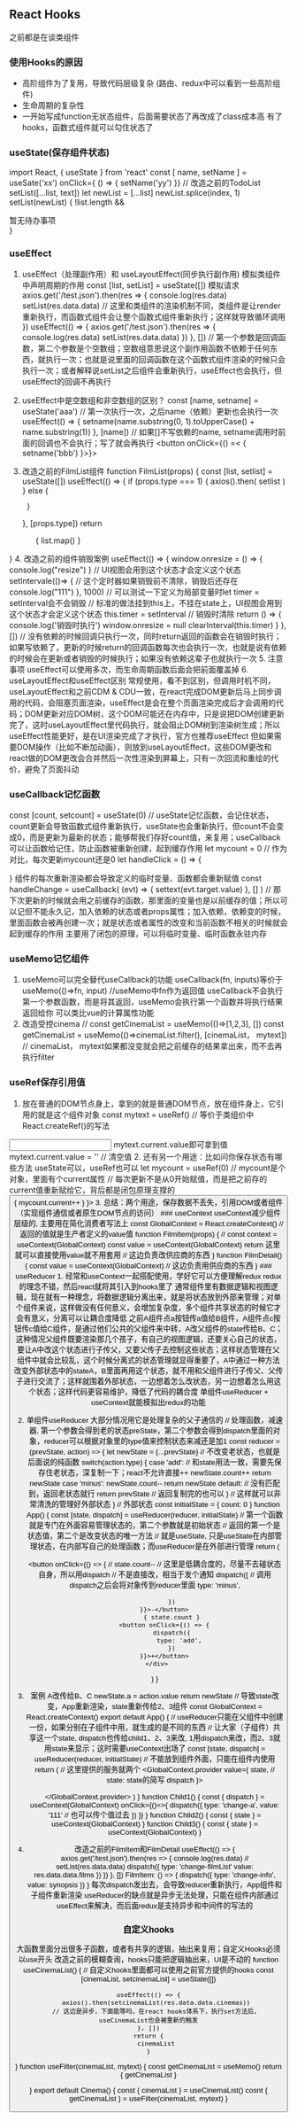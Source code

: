 <!--
 * @Author: yuzihan yuzihanyuzihan@163.com
 * @Date: 2022-05-20 18:44:05
 * @LastEditors: yuzihan yuzihanyuzihan@163.com
 * @LastEditTime: 2022-06-02 09:31:41
 * @FilePath: /fe_interview/react/react3.md
 * @Description: 这是默认设置,请设置`customMade`, 打开koroFileHeader查看配置 进行设置: https://github.com/OBKoro1/koro1FileHeader/wiki/%E9%85%8D%E7%BD%AE
-->
## React Hooks
之前都是在谈类组件
### 使用Hooks的原因
- 高阶组件为了复用，导致代码层级复杂 (路由、redux中可以看到一些高阶组件)
- 生命周期的复杂性
- 一开始写成function无状态组件，后面需要状态了再改成了class成本高
有了hooks，函数式组件就可以勾住状态了
### useState(保存组件状态)
import React, { useState } from 'react'
const [ name, setName ] = useSate('xx')
onClick={ () => {
    setName('yy')
}}
// 改造之前的TodoList
setList([...list, text])
let newList = [...list]
newList.splice(index, 1)
setList(newList)
{ !list.length && <div>暂无待办事项</div> }
### useEffect
1. useEffect（处理副作用）和 useLayoutEffect(同步执行副作用)
模拟类组件中声明周期的作用
const [list, setList] = useState([])
模拟请求
axios.get('/test.json').then(res => {
    console.log(res.data)
    setList(res.data.data) // 这里和类组件的渲染机制不同，类组件是让render重新执行，而函数式组件会让整个函数式组件重新执行；这样就导致循环调用
})
useEffect(() => {
    axios.get('/test.json').then(res => {
        console.log(res.data)
        setList(res.data.data) 
    })
}, []) // 第一个参数是回调函数，第二个参数是个空数组；空数组意思说这个副作用函数不依赖于任何东西，就执行一次；也就是说里面的回调函数在这个函数式组件渲染的时候只会执行一次；或者解释说setList之后组件会重新执行，useEffect也会执行，但useEffect的回调不再执行
2. useEffect中是空数组和非空数组的区别？
const [name, setname] = useState('aaa')
// 第一次执行一次，之后name（依赖）更新也会执行一次
useEffect(() => {
    setname(name.substring(0, 1).toUpperCase() + name.substring(1))
}, [name]) // 如果[]不写依赖的name, setname调用时前面的回调也不会执行；写了就会再执行
<button onClick={() =< {
    setname('bbb')
}>}></button>
3. 改造之前的FilmList组件
function FilmList(props) {
    const [list, setlist] = useState([])
    useEffect(() => {
        if (props.type === 1) {
            axios().then( setlist )
        } else {

        }
    }, [props.type])
    return <ul>
            {
                list.map()
            }
    </ul>
}
4. 改造之前的组件销毁案例
useEffect(() => {
    window.onresize = () => {
        console.log("resize")
    }
    // UI视图会用到这个状态才会定义这个状态
    setIntervale(()=> { // 这个定时器如果销毁前不清除，销毁后还存在
        console.log("111")
    }, 1000)
    // 可以测试一下定义为局部变量时let timer = setInterval会不会销毁
    // 标准的做法挂到this上，不挂在state上，UI视图会用到这个状态才会定义这个状态
    this.timer = setInterval // 销毁时清除
    return () => {
        console.log('销毁时执行')
        window.onresize = null
        clearInterval(this.timer)
    }
}, []) // 没有依赖的时候回调只执行一次，同时return返回的函数会在销毁时执行；如果写依赖了，更新的时候return的回调函数每次也会执行一次，也就是说有依赖的时候会在更新或者销毁的时候执行；如果没有依赖这辈子也就执行一次
5. 注意事项
useEffect可以使用多次，而生命周期函数后面会把前面覆盖掉
6. useLayoutEffect和useEffect区别
常规使用，看不到区别，但调用时机不同，useLayoutEffect和之前CDM & CDU一致，在react完成DOM更新后马上同步调用的代码，会阻塞页面渲染，useEffect是会在整个页面渲染完成后才会调用的代码；DOM更新对应DOM树，这个DOM可能还在内存中，只是说把DOM创建更新完了，这时useLayoutEffect里代码执行，就会阻止DOM树到渲染树生成；所以useEffect性能更好，是在UI渲染完成了才执行，官方也推荐useEffect
但如果需要DOM操作（比如不断加动画），则放到useLayoutEffect，这些DOM更改和react做的DOM更改会合并然后一次性渲染到屏幕上，只有一次回流和重绘的代价，避免了页面抖动
### useCallback记忆函数
const [count, setcount] = useState(0)
// useState记忆函数，会记住状态，count更新会导致函数式组件重新执行，useState也会重新执行，但count不会变成0，而是更新为最新的状态；能够帮我们存好count值，来复用；useCallback可以让函数给记住，防止函数被重新创建，起到缓存作用
let mycount = 0 // 作为对比，每次更新mycount还是0
let handleClick = () => {
    
}
组件的每次重新渲染都会导致定义的临时变量、函数都会重新赋值
const handleChange = useCallback(
    (evt) => {
        settext(evt.target.value)
    }, []
) // 那下次更新的时候就会用之前缓存的函数，那里面的变量也是以前缓存的值；所以可以记但不能永久记，加入依赖的状态或者props属性；加入依赖，依赖变的时候，里面函数会被再创建一次；就是状态或者属性的改变和当前函数不相关的时候就会起到缓存的作用
主要用了闭包的原理，可以将临时变量、临时函数永驻内存
### useMemo记忆组件
1. useMemo可以完全替代useCallback的功能
useCallback(fn, inputs)等价于useMemo(()=>fn, input) //useMemo中fn作为返回值
useCallback不会执行第一个参数函数，而是将其返回，useMemo会执行第一个函数并将执行结果返回给你
可以类比vue的计算属性功能
2. 改造受控cinema
// const getCinemaList = useMemo(()=>[1,2,3], [])
const getCinemaList = useMemo(()=>cinemaList.filter(), [cinemaList， mytext]) // cinemaList， mytext如果都没变就会把之前缓存的结果拿出来，而不去再执行filter
### useRef保存引用值
1. 放在普通的DOM节点身上，拿到的就是普通DOM节点，放在组件身上，它引用的就是这个组件对象
const mytext = useRef() // 等价于类组价中React.createRef()的写法
<input ref={mytext} />
mytext.current.value即可拿到值
mytext.current.value = '' // 清空值
2. 还有另一个用途：比如问你保存状态有哪些方法
useState可以，useRef也可以
let mycount = useRef(0) // mycount是个对象，里面有个current属性
// 每次更新不是从0开始赋值，而是把之前存的current值重新赋给它，背后都是闭包原理支撑的
<button onClick={ () => {
    mycount.current++
} }>
3. 总结：两个用途，保存数据不丢失，引用DOM或者组件（实现组件通信或者原生DOM节点的访问）
### useContext
useContext减少组件层级的, 主要用在简化消费者写法上
const GlobalContext = React.createContext() // 返回的值就是生产者定义的value值
function FilmItem(props) {
    // const context = useContext(GlobalContext)
    const value = useContext(GlobalContext)
    return 这里就可以直接使用value就不用套用<GlobalContext.Consumer>
    // 这边负责改供应商的东西
}
function FilmDetail() {
    const value = useContext(GlobalContext)
    // 这边负责用供应商的东西
}
### useReducer
1. 经常和useContext一起搭配使用，学好它可以方便理解redux
redux的理念不错，然后react就将其引入到hooks里了
通常组件里有数据逻辑和视图逻辑，现在就有一种理念，将数据逻辑分离出来，就是将状态放到外部来管理；对单个组件来说，这样做没有任何意义，会增加复杂度，多个组件共享状态的时候它才会有意义，分离可以让耦合度降低
之前A组件点a按钮传a值给B组件，A组件点c按钮传c值给C组件，是通过他们公共的父组件来中转，A改父组件的state传给B、C；这种情况父组件既要渲染那几个孩子，有自己的视图逻辑，还要关心自己的状态，要让A中改这个状态进行子传父，又要父传子去控制这些状态；这样状态管理在父组件中就会比较乱，这个时候分离式的状态管理就显得重要了，A中通过一种方法改变外部状态中的stateA，B里面再用这个状态，就不用和父组件进行子传父、父传子进行交流了；这样就围着外部状态，一边想着怎么改状态，另一边想着怎么用这个状态；这样代码更容易维护，降低了代码的耦合度
单组件useReducer + useContext就能模拟出redux的功能

2. 单组件useReducer
大部分情况用它是处理复杂的父子通信的
// 处理函数，减速器, 第一个参数会得到老的状态preState，第二个参数会得到dispatch里面的对象，reducer可以根据对象里的type值来控制状态来减还是加1
const reducer = (prevState, action) => {
    let newState = {...prevState} // 不改变老状态，也就是后面说的纯函数
    switch(action.type) {
        case 'add':
            // 和state用法一致，需要先保存住老状态，深复制一下；react不允许直接++
            newState.count++
            return newState
        case 'minus':
            newState.count--
            return newState
        default: // 没有匹配到，返回老状态就行
            return prevState // 返回复制完的也可以
        } // 这样就可以非常清洗的管理好外部状态
}
// 外部状态
const initialState = {
    count: 0
}
function App() {
    const [state, dispatch] = useReducer(reducer, initialState) // 第一个函数就是专门在外面容易管理状态的，第二个参数就是初始状态
    // 返回的第一个是状态值，第二个是改变状态的唯一方法
    // 就是useState, 只是useState在内部管理状态，在内部写自己的处理函数；而useReducer是在外部进行管理
    return (
        <div>
            <button onClick={() => {
                // state.count--
                // 这里是低耦合度的，尽量不去碰状态自身，所以用dispatch
                // 不是直接改，相当于发个通知
                dispatch({ // 调用dispatch之后会将对象传到reducer里面
                    type: 'minus',

                })
            }}>-</button>
                { state.count }
            <button onClick={() => {
                dispatch({
                    type: 'add',
                })
            }}>+</button>
        </div>
    )
}

3. 案例
A改传给B、C
newState.a = action.value
return newState // 导致state改变，App重新渲染，state重新传给2、3组件
const GlobalContext = React.createContext()
export default App() {
    // useReducer只能在父组件中创建一份，如果分别在子组件中用，就生成的是不同的东西
    // 让大家（子组件）共享这一个state, dispatch也传给child1、2、3来改, 1用dispatch来改，而2、3就用state来显示；这时需要useContext出场了
    const [state, dispatch] = useReducer(reducer, initialState) // 不能放到组件外面，只能在组件内使用
    return (
        // 这里提供的服务就两个
        <GlobalContext.provider value={
            state, // state: state的简写
            dispatch
        }>
            <div>
                <Child1 />
                <Child2 />
                <Child3 />
            </div>
        </GlobalContext.provider>
    )
}
function Child1() {
    const { dispatch } = useContext(GlobalContext)
    onClick={()=>{
        dispatch({
            type: 'change-a',
            value: '111' // 也可以传个值过去
        })
    }}
}
function Child2() {
    const { state } = useContext(GlobalContext)
}
function Child3() {
    const { state } = useContext(GlobalContext)
}
4. 改造之前的FilmItem和FilmDetail
useEffect(() => {
    axios.get('/test.json').then(res => {
        console.log(res.data)
        // setList(res.data.data) 
        dispatch({
            type: 'change-filmList'
            value: res.data.data.films
        })
    })
}, [])
FilmItem:
() => {
    dispatch({
        type: 'change-info',
        value: synopsis
    })
}
每次dispatch发出去，会导致reducer重新执行，App组件和子组件重新渲染
useReducer的缺点就是异步无法处理，只能在组件内部通过useEffect来解决，而后面redux是支持异步和中间件的写法的
### 自定义hooks
大函数里面分出很多子函数，或者有共享的逻辑，抽出来复用；自定义Hooks必须以use开头
改造之前的模糊查询，hooks只能把逻辑抽出来，UI是不动的
function useCinemaList() { // 自定义hooks里面都可以使用之前官方提供的hooks
    const [cinemaList, setcinemaList] = useState([])

    useEffect(() => {
        axios().then(setcinemaList(res.data.data.cinemas))
        // 这边是异步，下面能等吗，在react hooks体系下，执行set方法后，useCinemaList也会被重新的触发
    }, [])
    return {
        cinemaList
    }
}
function useFilter(cinemaList, mytext) {
    const getCinemaList = useMemo()
    return {
        getCinemaList
    }

}
export default Cinema() {
    const { cinemaList } = useCinemaList()
    cosnt { getCinemaList } = useFilter(cinemaList, mytext)
}



